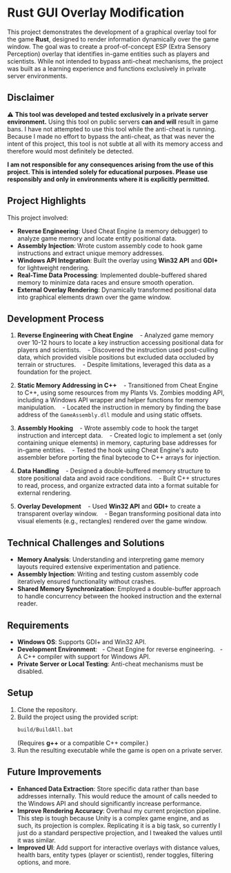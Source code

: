 # **Rust GUI Overlay Modification**

This project demonstrates the development of a graphical overlay tool for the game **Rust**, designed to render information dynamically over the game window. The goal was to create a proof-of-concept ESP (Extra Sensory Perception) overlay that identifies in-game entities such as players and scientists. While not intended to bypass anti-cheat mechanisms, the project was built as a learning experience and functions exclusively in private server environments.

## **Disclaimer**
⚠️ **This tool was developed and tested exclusively in a private server environment.**
Using this tool on public servers **can and will** result in game bans.
I have not attempted to use this tool while the anti-cheat is running. Because I made no effort to bypass the anti-cheat, as that was never the intent of this project, this tool is not subtle at all with its memory access and therefore would most definitely be detected.

**I am not responsible for any consequences arising from the use of this project. This is intended solely for educational purposes. Please use responsibly and only in environments where it is explicitly permitted.**

## **Project Highlights**
This project involved:
- **Reverse Engineering**: Used Cheat Engine (a memory debugger) to analyze game memory and locate entity positional data.
- **Assembly Injection**: Wrote custom assembly code to hook game instructions and extract unique memory addresses.
- **Windows API Integration**: Built the overlay using **Win32 API** and **GDI+** for lightweight rendering.
- **Real-Time Data Processing**: Implemented double-buffered shared memory to minimize data races and ensure smooth operation.
- **External Overlay Rendering**: Dynamically transformed positional data into graphical elements drawn over the game window.

## **Development Process**
1. **Reverse Engineering with Cheat Engine**
   - Analyzed game memory over 10-12 hours to locate a key instruction accessing positional data for players and scientists.
   - Discovered the instruction used post-culling data, which provided visible positions but excluded data occluded by terrain or structures.
   - Despite limitations, leveraged this data as a foundation for the project.

2. **Static Memory Addressing in C++**
   - Transitioned from Cheat Engine to C++, using some resources from my Plants Vs. Zombies modding API, including a Windows API wrapper and helper functions for memory manipulation.
   - Located the instruction in memory by finding the base address of the `GameAssembly.dll` module and using static offsets.

3. **Assembly Hooking**
   - Wrote assembly code to hook the target instruction and intercept data.
   - Created logic to implement a set (only containing unique elements) in memory, capturing base addresses for in-game entities.
   - Tested the hook using Cheat Engine's auto assembler before porting the final bytecode to C++ arrays for injection.

4. **Data Handling**
   - Designed a double-buffered memory structure to store positional data and avoid race conditions.
   - Built C++ structures to read, process, and organize extracted data into a format suitable for external rendering.

5. **Overlay Development**
   - Used **Win32 API** and **GDI+** to create a transparent overlay window.
   - Began transforming positional data into visual elements (e.g., rectangles) rendered over the game window.

## **Technical Challenges and Solutions**
- **Memory Analysis**: Understanding and interpreting game memory layouts required extensive experimentation and patience.
- **Assembly Injection**: Writing and testing custom assembly code iteratively ensured functionality without crashes.
- **Shared Memory Synchronization**: Employed a double-buffer approach to handle concurrency between the hooked instruction and the external reader.

## **Requirements**
- **Windows OS**: Supports GDI+ and Win32 API.
- **Development Environment**:
  - Cheat Engine for reverse engineering.
  - A C++ compiler with support for Windows API.
- **Private Server or Local Testing**: Anti-cheat mechanisms must be disabled.

## **Setup**
1. Clone the repository. 
2. Build the project using the provided script:
    ```bash
    build/BuildAll.bat
    ```
    (Requires **g++** or a compatible C++ compiler.)
3. Run the resulting executable while the game is open on a private server.

## **Future Improvements**
- **Enhanced Data Extraction**: Store specific data rather than base addresses internally. This would reduce the amount of calls needed to the Windows API and should significantly increase performance.
- **Improve Rendering Accuracy**: Overhaul my current projection pipeline. This step is tough because Unity is a complex game engine, and as such, its projection is complex. Replicating it is a big task, so currently I just do a standard perspective projection, and I tweaked the values until it was similar.
- **Improved UI**: Add support for interactive overlays with distance values, health bars, entity types (player or scientist), render toggles, filtering options, and more.
